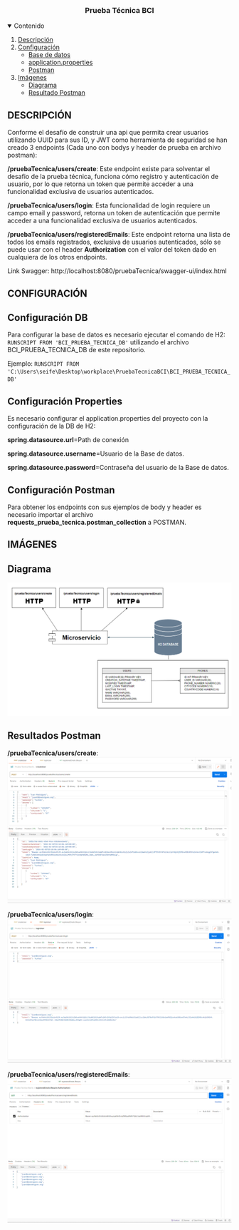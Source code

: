 <!-- PROJECT LOGO -->
<br />
<p align="center">

  <h3 align="center">Prueba Técnica BCI</h3>

  <!-- TABLE OF CONTENTS -->
<details open="open">
  <summary>Contenido</summary>
  <ol>
    <li><a href="#DESCRIPCIÓN">Descripción</a></li>
    <li>
      <a href="#CONFIGURACIÓN">Configuración</a>
      <ul>
        <li><a href="#Configuración-DB">Base de datos</a></li>
      </ul>
      <ul>
        <li><a href="#Configuración-Properties">application.properties</a></li>
      </ul>
      <ul>
        <li><a href="#Configuración-Postman">Postman</a></li>
      </ul>
    </li>
    <li>
      <a href="#IMÁGENES">Imágenes</a>
      <ul>
        <li><a href="#DIAGRAMA">Diagrama</a></li>
      </ul>
      <ul>
        <li><a href="#RESULTADOS-POSTMAN">Resultado Postman</a></li>
      </ul>
    </li>
  </ol>
</details>

<!-- DESCRIPCIÓN-->
## DESCRIPCIÓN

Conforme el desafío de construir una api que permita crear usuarios utilizando UUID para sus ID, y JWT como herramienta de seguridad se han creado 3 endpoints (Cada uno con bodys y header de prueba en archivo postman):

<b>/pruebaTecnica/users/create</b>: Este endpoint existe para solventar el desafio de la prueba técnica, funciona cómo registro y autenticación de usuario, 
por lo que retorna un token que permite acceder a una funcionalidad exclusiva de usuarios autenticados.

<b>/pruebaTecnica/users/login</b>: Esta funcionalidad de login requiere un campo email y password, retorna un token de autenticación que permite acceder a una funcionalidad exclusiva de usuarios autenticados.

<b>/pruebaTecnica/users/registeredEmails</b>: Este endpoint retorna una lista de todos los emails registrados, exclusiva de usuarios autenticados, 
sólo se puede usar con el header <b>Authorization</b> con el valor del token dado en cualquiera de los otros endpoints.

Link Swagger: http://localhost:8080/pruebaTecnica/swagger-ui/index.html

## CONFIGURACIÓN
<!-- Configuración DB-->
## Configuración DB
Para configurar la base de datos es necesario ejecutar el comando de H2:
<code>RUNSCRIPT FROM 'BCI_PRUEBA_TECNICA_DB'</code>
utilizando el archivo BCI_PRUEBA_TECNICA_DB de este repositorio.

Ejemplo:
`RUNSCRIPT FROM 'C:\Users\seife\Desktop\workplace\PruebaTecnicaBCI\BCI_PRUEBA_TECNICA_DB'`

<!-- Configuración application.properties-->
## Configuración Properties
Es necesario configurar el application.properties del proyecto con la configuración de la DB de H2:

<b>spring.datasource.url</b>=Path de conexión

<b>spring.datasource.username</b>=Usuario de la Base de datos.

<b>spring.datasource.password</b>=Contraseña del usuario de la Base de datos.

<!-- Configuración Postman-->
## Configuración Postman
Para obtener los endpoints con sus ejemplos de body y header es necesario importar el archivo <b>requests_prueba_tecnica.postman_collection</b> a POSTMAN.


## IMÁGENES
<!-- DIAGRAMA-->
## Diagrama
<img src="imagenes/Diagrama.png">

<!-- RESULTADOS POSTMAN-->
## Resultados Postman

<b>/pruebaTecnica/users/create</b>:
<img src="imagenes/createUser.png">

<b>/pruebaTecnica/users/login</b>:
<img src="imagenes/login.png"> 

<b>/pruebaTecnica/users/registeredEmails</b>:
<img src="imagenes/registeredEmails.png">

</p>
